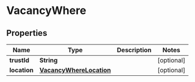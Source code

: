 

# VacancyWhere

## Properties

Name | Type | Description | Notes
------------ | ------------- | ------------- | -------------
**trustId** | **String** |  |  [optional]
**location** | [**VacancyWhereLocation**](VacancyWhereLocation.md) |  |  [optional]



